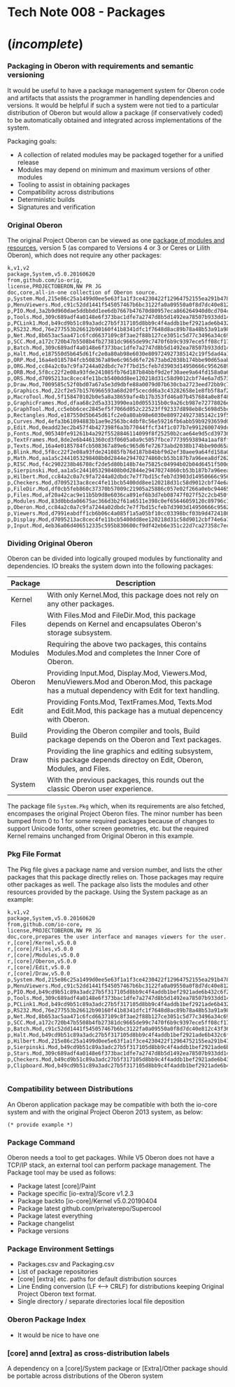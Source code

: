 # Tech Note 008 - Packages

# (*incomplete*)

### Packaging in Oberon with requirements and semantic versioning

It would be useful to have a package management system for Oberon code and artifacts that assists the programmer in handling dependencies and versions. It would be helpful if such a system were not tied to a particular distribution of Oberon but would allow a package (if conservatively coded) to be automatically obtained and integrated across implementations of the system.

Packaging goals:

* A collection of related modules may be packaged together for a unified release
* Modules may depend on minimum and maximum versions of other modules
* Tooling to assist in obtaining packages
* Compatibility across distributions
* Deterministic builds
* Signatures and verification

### Original Oberon

The original Project Oberon can be viewed as one [package of modules and resources](https://github.com/io-orig/System), version 5 (as compared to Versions 4 or 3 or Ceres or Lilith Oberon), which does not require any other packages:

```
k,v1,v2
package,System,v5.0.20160620
from,github.com/io-orig,
license,PROJECTOBERON,NW PR JG
doc,core,all-in-one collection of Oberon source.
p,System.Mod,215e86c25a1499d0ee5e63f1a1f3ce4230422f12964752155ea291b478773a08
p,MenuViewers.Mod,c91c52dd1441f545057467b6bc3122fa0a09550a0f8d7dc40e812c43f3602b7b
p,PIO.Mod,3a2b9d960dae5ddbbdd1ee6db7667b47670d80957eca866264940d0cd704c0cf
p,Tools.Mod,309c689adf4a0148e6f373bac1dfe7a2747d8b5d1492ea78507b933dd14816aa
p,PCLink1.Mod,b49cd9b51c89a3adc27b5f317105d8bb9c4f4addb1bef2921ade6b432c6f2ad3
p,RS232.Mod,76e277553b26612b90160f41b8341dfc1f7648d8ac89b78a48b53a91a989630f
p,Net.Mod,8b653ac5aa471c6fcd6637109c8f3ae2f88b127ce3051c5d77c3496a34c690bd
p,SCC.Mod,a172c720b47b5508b4fb27381dc9665de99c7470f6b9c9397ece5ff08cf17725
p,Batch.Mod,309c689adf4a0148e6f373bac1dfe7a2747d8b5d1492ea78507b933dd14816aa
p,Halt.Mod,e187550d5b645d61fc2e0a80ab98e6030e809724927385142c19f5dad4a11650
p,ORP.Mod,16a4e0185784fcb508367a89e6c965d6fe72673abd2038b174bbe90d65aab168
p,ORG.Mod,cc84a2c0a7c9fa7244a02dbdc7e7f7bd15cfeb7d3903d14950666c95626897e0
p,ORB.Mod,5f8cc22f2e08a93fde241085fb76d187b84bbf9d2ef30aee9a64fd158a0a635b
p,ORS.Mod,d7095213ac8cec4fe11bcb5400dd8ee120218d31c58d9012cbf74e6a7d573161
p,Draw.Mod,7009585c52f0bd07a67a5e3d9dbfe88a0079d07b630cba2723eed72bb9c70a24
p,Graphics.Mod,22cf2e57b1576966593a68d20f5cecdd6a3c43282658e1e8fb5f8af22d5246c4
p,MacroTool.Mod,5f158470102b0e5a8a38659afe4b17b353fd46a07b457684a0e8f48f7fc463ef
p,GraphicFrames.Mod,dfaa68c2d5a3313990ea10d055315b0c9a26cb987e72778026e6cba1b04bc92d
p,GraphTool.Mod,cc5ebb6cec2845ef5f7066d052c22523ff92337d898eb8c5698d5bc4153fcd44
p,Rectangles.Mod,e187550d5b645d61fc2e0a80ab98e6030e809724927385142c19f5dad4a11659
p,Curves.Mod,4efa3b61094883b1ae9e2563bc4dbf8c56e59216fb6abb59b9293659d096bd29
p,Edit.Mod,0eadd23ec2b457f4b427398f6a3b77044ffcf34f1c077b7e9912600749dcfc0e
p,Fonts.Mod,905340fe91261b4a292f5528846114099f8f25250b2cae64e9d5cd39736aa2de
p,TextFrames.Mod,8de2e6b4461360cd3f0605a0a9c5057fbce77739593894a1aaf8ff625ec1e845
p,Texts.Mod,16a4e0185784fcb508367a89e6c965d6fe72673abd2038b174bbe90d65aab168
p,Blink.Mod,5f8cc22f2e08a93fde241085fb76d187b84bbf9d2ef30aee9a64fd158a0a635b
p,Math.Mod,aa1a5c2441053298408b0d2844e29470274860cb53b187b7a96eea8df262f014
p,RISC.Mod,f4c2902238b46708cf2de5d80b148b74e75825c04994b02b04d6451f500d8e91
p,Sierpinski.Mod,aa1a5c2441053298408b0d2844e29470274860cb53b187b7a96eea8df262f014
p,Hilbert.Mod,cc84a2c0a7c9fa7244a02dbdc7e7f7bd15cfeb7d3903d14950666c95626897e0
p,Checkers.Mod,d7095213ac8cec4fe11bcb5400dd8ee120218d31c58d9012cbf74e6a7d573161
p,FileDir.Mod,df0cb5feb860c37370b57009c21905a25886c057e02f266a0ebc94465e82f9ab
p,Files.Mod,af20a42cac9e11b5b9d8e6036ca891ef6b3d7eb08747f027f52c2cb450fbf9b4
p,Modules.Mod,83d0bbda06675ac366d3b2f61a6511e398c0ef65646059120c89796c1919ced6
p,Oberon.Mod,cc84a2c0a7c9fa7244a02dbdc7e7f7bd15cfeb7d3903d14950666c95626897e0
p,Viewers.Mod,d7991eabdff1cb6b06c4a085f1a5a05bf10cc03398bcf03b9d47241865d357ae
p,Display.Mod,d7095213ac8cec4fe11bcb5400dd8ee120218d31c58d9012cbf74e6a7d573161
p,Input.Mod,4eb36a06d406512335c595b830600cf9df42eb6e351c22d7ca27358c7ec5ce5d

 ```
### Dividing Original Oberon

Oberon can be divided into logically grouped modules by functionality and dependencies. IO breaks the system down into the following packages:

 Package | Description
 --------|------------
Kernel   | With only Kernel.Mod, this package does not rely on any other packages.
Files    | With Files.Mod and FileDir.Mod, this package depends on Kernel and encapsulates Oberon's storage subsystem.
Modules  | Requiring the above two packages, this contains Modules.Mod and completes the Inner Core of Oberon.
Oberon   | Providing Input.Mod, Display.Mod, Viewers.Mod, MenuViewers.Mod and Oberon.Mod, this package has a mutual dependency with Edit for text handling.
Edit     | Providing Fonts.Mod, TextFrames.Mod, Texts.Mod and Edit.Mod, this package has a mutual depencency with Oberon.
Build    | Providing the Oberon compiler and tools, Build package depends on the Oberon and Text packages.
Draw     | Providing the line graphics and editing subsystem, this package depends directoy on Edit, Oberon, Modules, and Files.
System   | With the previous packages, this rounds out the classic Oberon user experience.

The package file `System.Pkg` which, when its requirements are also fetched, encompases the original Project Oberon files. The minor number has been bumped from 0 to 1 for some required packages because of changes to support Unicode fonts, other screen geometries, etc. but the required Kernel remains unchanged from Original Oberon in this example. 

### Pkg File Format

The Pkg file gives a package name and version number, and lists the other packages that this package directly relies on. Those packages may require other packages as well. The package also lists the modules and other resources provided by the package. Using the System package as an example:

```
k,v1,v2
package,System,v5.0.20160620
from,github.com/io-core,
license,PROJECTOBERON,NW PR JG
doc,core,prepares the user interface and manages viewers for the user.
r,[core]/Kernel,v5.0.0
r,[core]/Files,v5.0.0
r,[core]/Modules,v5.0.0
r,[core]/Oberon,v5.0.0
r,[core]/Edit,v5.0.0
r,[core]/Draw,v5.0.0
p,System.Mod,215e86c25a1499d0ee5e63f1a1f3ce4230422f12964752155ea291b478773a08
p,MenuViewers.Mod,c91c52dd1441f545057467b6bc3122fa0a09550a0f8d7dc40e812c43f3602b7b
p,PIO.Mod,b49cd9b51c89a3adc27b5f317105d8bb9c4f4addb1bef2921ade6b432c6f2ad3
p,Tools.Mod,309c689adf4a0148e6f373bac1dfe7a2747d8b5d1492ea78507b933dd14816aa
p,PCLink1.Mod,b49cd9b51c89a3adc27b5f317105d8bb9c4f4addb1bef2921ade6b432c6f2ad3
p,RS232.Mod,76e277553b26612b90160f41b8341dfc1f7648d8ac89b78a48b53a91a989630f
p,Net.Mod,8b653ac5aa471c6fcd6637109c8f3ae2f88b127ce3051c5d77c3496a34c690bd
p,SCC.Mod,a172c720b47b5508b4fb27381dc9665de99c7470f6b9c9397ece5ff08cf17725
p,Batch.Mod,c91c52dd1441f545057467b6bc3122fa0a09550a0f8d7dc40e812c43f3602b7b
p,Halt.Mod,b49cd9b51c89a3adc27b5f317105d8bb9c4f4addb1bef2921ade6b432c6f2ad3
p,Hilbert.Mod,215e86c25a1499d0ee5e63f1a1f3ce4230422f12964752155ea291b478773a08
p,Sierpinski.Mod,b49cd9b51c89a3adc27b5f317105d8bb9c4f4addb1bef2921ade6b432c6f2ad3
p,Stars.Mod,309c689adf4a0148e6f373bac1dfe7a2747d8b5d1492ea78507b933dd14816aa
p,Checkers.Mod,b49cd9b51c89a3adc27b5f317105d8bb9c4f4addb1bef2921ade6b432c6f2ad3
p,Clipboard.Mod,b49cd9b51c89a3adc27b5f317105d8bb9c4f4addb1bef2921ade6b432c6f2ad3


```

### Compatibility between Distributions

An Oberon application package may be compatible with both the io-core system and with the original Project Oberon 2013 system, as below:

```
(* provide example *)

```
### Package Command

Oberon needs a tool to get packages. While V5 Oberon does not have a TCP/IP stack, an external tool can perform package management. The Package tool may be used as follows:

* Package latest [core]/Paint
* Package specific [io-extra]/Score v1.2.3
* Package backto [io-core]/Kernel v5.0.20190404
* Package latest github.com/privaterepo/Supercool
* Package latest everything
* Package changelist
* Package versions

### Package Environment Settings

* Packages.csv and Packaging.csv
* List of package repositories
* [core] [extra] etc. paths for default distribution sources
* Line Ending conversion (LF <--> CRLF) for distributions keeping Original Project Oberon text format.
* Single directory / separate directories local file deposition


### Oberon Package Index

* It would be nice to have one

### [core] annd [extra] as cross-distribution labels

A dependency on a [core]/System package or [Extra]/Other package should be portable across distributions of the Oberon system

